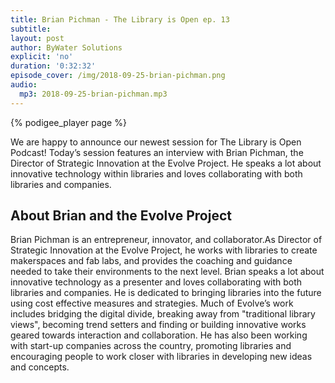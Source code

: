 ```yaml
---
title: Brian Pichman - The Library is Open ep. 13
subtitle:
layout: post
author: ByWater Solutions
explicit: 'no'
duration: '0:32:32'
episode_cover: /img/2018-09-25-brian-pichman.png
audio:
  mp3: 2018-09-25-brian-pichman.mp3
---
```


{% podigee_player page %}

We are happy to announce our newest session for The Library is Open Podcast! Today’s session features an interview with Brian Pichman, the Director of Strategic Innovation at the Evolve Project. He speaks a lot about innovative technology within libraries and loves collaborating with both libraries and companies.

## About Brian and the Evolve Project

Brian Pichman is an entrepreneur, innovator, and collaborator.As Director of Strategic Innovation at the Evolve Project, he works with libraries to create makerspaces and fab labs, and provides the coaching and guidance needed to take their environments to the next level. Brian speaks a lot about innovative technology as a presenter and loves collaborating with both libraries and companies.  He is dedicated to bringing libraries into the future using cost effective measures and strategies.  Much of Evolve’s work includes bridging the digital divide, breaking away from "traditional library views", becoming trend setters and finding or building innovative works geared towards interaction and collaboration.  He has also been working with start-up companies across the country, promoting libraries and encouraging people to work closer with libraries in developing new ideas and concepts.

